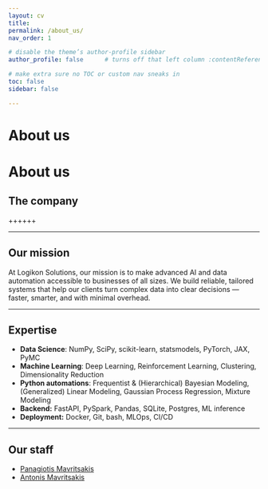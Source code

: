 ```yaml
---
layout: cv
title: 
permalink: /about_us/
nav_order: 1

# disable the theme’s author‐profile sidebar
author_profile: false      # turns off that left column :contentReference[oaicite:1]{index=1}

# make extra sure no TOC or custom nav sneaks in
toc: false
sidebar: false

---
```


<h1 class="manual_title">About us</h1>

# About us

## The company
++++++

---

## Our mission
At Logikon Solutions, our mission is to make advanced AI and data automation accessible to businesses of all sizes. We build reliable, tailored systems that help our clients turn complex data into clear decisions — faster, smarter, and with minimal overhead.

---

## Expertise

- **Data Science**: NumPy, SciPy, scikit-learn, statsmodels, PyTorch, JAX, PyMC  
- **Machine Learning**: Deep Learning, Reinforcement Learning, Clustering, Dimensionality Reduction
- **Python automations**: Frequentist & (Hierarchical) Bayesian Modeling, (Generalized) Linear Modeling, Gaussian Process Regression, Mixture Modeling
- **Backend:** FastAPI, PySpark, Pandas, SQLite, Postgres, ML inference 
- **Deployment:** Docker, Git, bash, MLOps, CI/CD

---

## Our staff
- <a href="/cvs/cv_panos/" class="white-link">Panagiotis Mavritsakis</a>
- <a href="/cvs/cv_antonis/" class="white-link">Antonis Mavritsakis</a>
